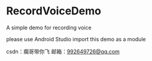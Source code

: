 # RecordVoiceDemo
A simple demo for recording voice

please use Android Studio import this demo as a module

csdn：瘸哥带你飞
邮箱：992649726@qq.com

